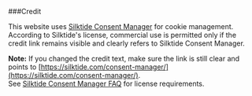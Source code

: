 ###Credit

This website uses [Silktide Consent Manager](https://silktide.com/consent-manager/) for cookie management.  
According to Silktide's license, commercial use is permitted only if the credit link remains visible and clearly refers to Silktide Consent Manager.

**Note:** If you changed the credit text, make sure the link is still clear and points to [https://silktide.com/consent-manager/](https://silktide.com/consent-manager/).  
See [Silktide Consent Manager FAQ](https://silktide.com/consent-manager/faq/) for license requirements.
